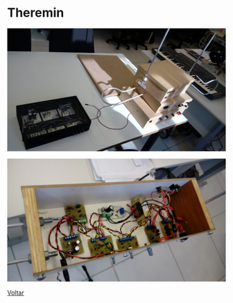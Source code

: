 # Theremin

![20190228_164923](./imagens/20190228_164923.jpg)

![20190228_164937](./imagens/20190228_164937.jpg)

[Voltar](https://lpae.github.io/)